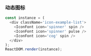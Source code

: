 ### 动态图标

<!--start-code-->
```js
const instance = (
  <div className='icon-example-list'>
    <IconFont icon='spinner' spin />
    <IconFont icon='spinner' pulse />
    <IconFont icon='cog' spin />
  </div>
);
ReactDOM.render(instance);
```
<!--end-code-->
